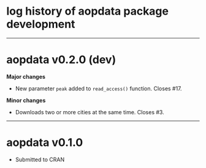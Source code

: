 # log history of aopdata package development

-------------------------------------------------------

# aopdata v0.2.0 (dev)


**Major changes**
* New parameter `peak` added to `read_access()` function. Closes #17.

**Minor changes**
* Downloads two or more cities at the same time. Closes #3.



-------------------------------------------------------

# aopdata v0.1.0

* Submitted to CRAN
